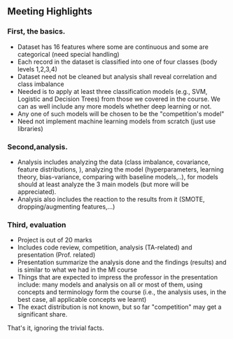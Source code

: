 ## Meeting Highlights

### First, the basics.

- Dataset has 16 features where some are continuous and some are categorical (need special handling)
- Each record in the dataset is classified into one of four classes (body levels 1,2,3,4)
- Dataset need not be cleaned but analysis shall reveal correlation and class imbalance
- Needed is to apply at least three classification models (e.g., SVM, Logistic and Decision Trees) from those we covered in the course. We can as well include any more models whether deep learning or not.
- Any one of such models will be chosen to be the "competition's model"
- Need not implement machine learning models from scratch (just use libraries)

### Second,analysis.

- Analysis includes analyzing the data (class imbalance, covariance, feature distributions, ), analyzing the model (hyperparameters, learning theory, bias-variance, comparing with baseline models,..), for models should at least analyze the 3 main models (but more will be appreciated).
- Analysis also includes the reaction to the results from it  (SMOTE, dropping/augmenting features,...)

### Third, evaluation
- Project is out of 20 marks
- Includes code review, competition, analysis (TA-related) and presentation (Prof. related)
- Presentation summarize the analysis done and the findings (results) and is similar to what we had in the MI course
- Things that are expected to impress the professor in the presentation include: many models and analysis on all or most of them, using concepts and terminology form the course (i.e., the analysis uses, in the best case, all applicable concepts we learnt)
- The exact distribution is not known, but so far "competition" may get a significant share.

That's it, ignoring the trivial facts.

